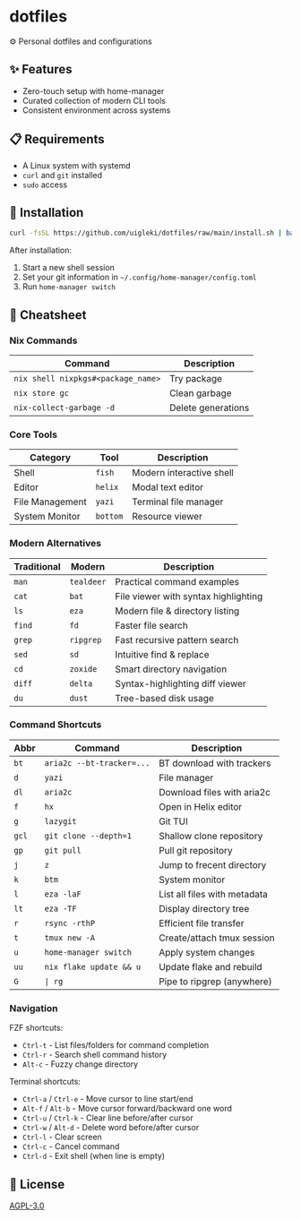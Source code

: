 # dotfiles

⚙️ Personal dotfiles and configurations

## ✨ Features

- Zero-touch setup with home-manager
- Curated collection of modern CLI tools
- Consistent environment across systems

## 📋 Requirements

- A Linux system with systemd
- `curl` and `git` installed
- `sudo` access

## 🚀 Installation

```bash
curl -fsSL https://github.com/uigleki/dotfiles/raw/main/install.sh | bash
```

After installation:

1. Start a new shell session
2. Set your git information in `~/.config/home-manager/config.toml`
3. Run `home-manager switch`

## 📝 Cheatsheet

### Nix Commands

| Command                            | Description        |
| ---------------------------------- | ------------------ |
| `nix shell nixpkgs#<package_name>` | Try package        |
| `nix store gc`                     | Clean garbage      |
| `nix-collect-garbage -d`           | Delete generations |

### Core Tools

| Category        | Tool     | Description              |
| --------------- | -------- | ------------------------ |
| Shell           | `fish`   | Modern interactive shell |
| Editor          | `helix`  | Modal text editor        |
| File Management | `yazi`   | Terminal file manager    |
| System Monitor  | `bottom` | Resource viewer          |

### Modern Alternatives

| Traditional | Modern     | Description                          |
| ----------- | ---------- | ------------------------------------ |
| `man`       | `tealdeer` | Practical command examples           |
| `cat`       | `bat`      | File viewer with syntax highlighting |
| `ls`        | `eza`      | Modern file & directory listing      |
| `find`      | `fd`       | Faster file search                   |
| `grep`      | `ripgrep`  | Fast recursive pattern search        |
| `sed`       | `sd`       | Intuitive find & replace             |
| `cd`        | `zoxide`   | Smart directory navigation           |
| `diff`      | `delta`    | Syntax-highlighting diff viewer      |
| `du`        | `dust`     | Tree-based disk usage                |

### Command Shortcuts

| Abbr  | Command                   | Description                  |
| ----- | ------------------------- | ---------------------------- |
| `bt`  | `aria2c --bt-tracker=...` | BT download with trackers    |
| `d`   | `yazi`                    | File manager                 |
| `dl`  | `aria2c`                  | Download files with aria2c   |
| `f`   | `hx`                      | Open in Helix editor         |
| `g`   | `lazygit`                 | Git TUI                      |
| `gcl` | `git clone --depth=1`     | Shallow clone repository     |
| `gp`  | `git pull`                | Pull git repository          |
| `j`   | `z`                       | Jump to frecent directory    |
| `k`   | `btm`                     | System monitor               |
| `l`   | `eza -laF`                | List all files with metadata |
| `lt`  | `eza -TF`                 | Display directory tree       |
| `r`   | `rsync -rthP`             | Efficient file transfer      |
| `t`   | `tmux new -A`             | Create/attach tmux session   |
| `u`   | `home-manager switch`     | Apply system changes         |
| `uu`  | `nix flake update && u`   | Update flake and rebuild     |
| `G`   | `\| rg`                   | Pipe to ripgrep (anywhere)   |

### Navigation

FZF shortcuts:

- `Ctrl-t` - List files/folders for command completion
- `Ctrl-r` - Search shell command history
- `Alt-c` - Fuzzy change directory

Terminal shortcuts:

- `Ctrl-a` / `Ctrl-e` - Move cursor to line start/end
- `Alt-f` / `Alt-b` - Move cursor forward/backward one word
- `Ctrl-u` / `Ctrl-k` - Clear line before/after cursor
- `Ctrl-w` / `Alt-d` - Delete word before/after cursor
- `Ctrl-l` - Clear screen
- `Ctrl-c` - Cancel command
- `Ctrl-d` - Exit shell (when line is empty)

## 📄 License

[AGPL-3.0](LICENSE)
